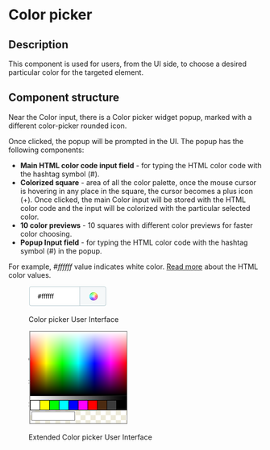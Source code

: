 # Color picker

## Description

This component is used for users, from the UI side, to choose a desired particular color for the targeted element.

## Component structure&#x20;

Near the Color input, there is a Color picker widget popup, marked with a different color-picker rounded icon.&#x20;

Once clicked, the popup will be prompted in the UI. The popup has the following components:

* **Main HTML color code input field** - for typing the HTML color code with the hashtag symbol (#).&#x20;
* **Colorized square** - area of all the color palette, once the mouse cursor is hovering in any place in the square, the cursor becomes a plus icon (+). Once clicked, the main Color input will be stored with the HTML color code and the input will be colorized with the particular selected color.
* **10 color previews** - 10 squares with different color previews for faster color choosing.
* **Popup Input field** - for typing the HTML color code with the hashtag symbol (#) in the popup.&#x20;

For example, _#ffffff_ value indicates white color. [Read more](https://htmlcolorcodes.com/color-chart/) about the HTML color values.

<figure><img src="../../../.gitbook/assets/image (16).png" alt="Color picker User Interface"><figcaption><p>Color picker User Interface</p></figcaption></figure>

<figure><img src="../../../.gitbook/assets/image (5).png" alt="Extended Color picker User Interface"><figcaption><p>Extended Color picker User Interface</p></figcaption></figure>
